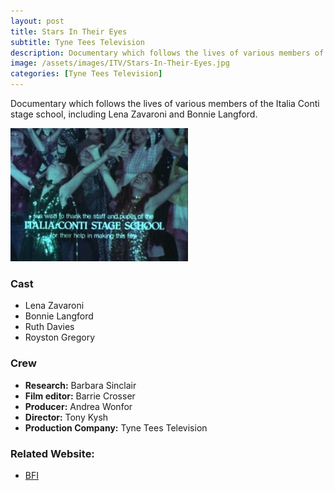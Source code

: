 ```yaml
---
layout: post
title: Stars In Their Eyes
subtitle: Tyne Tees Television
description: Documentary which follows the lives of various members of the Italia Conti stage school, including Lena Zavaroni and Bonnie Langford.
image: /assets/images/ITV/Stars-In-Their-Eyes.jpg
categories: [Tyne Tees Television]
---
```


Documentary which follows the lives of various members of the Italia Conti stage school, including Lena Zavaroni and Bonnie Langford.

![](/assets/images/ITV/Stars-In-Their-Eyes.jpg)

### Cast
* Lena Zavaroni
* Bonnie Langford
* Ruth Davies
* Royston Gregory


### Crew
* **Research:** Barbara Sinclair
* **Film editor:** Barrie Crosser
* **Producer:** Andrea Wonfor
* **Director:** Tony Kysh
* **Production Company:** Tyne Tees Television

### Related Website:
* [BFI](http://www.bfi.org.uk/films-tv-people/4ce2b771f367a)

